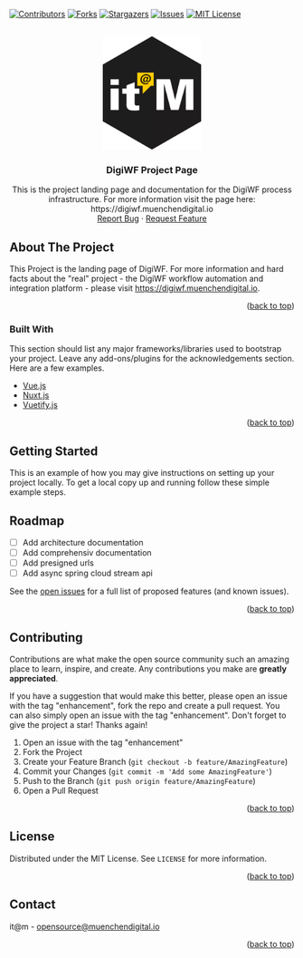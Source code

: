 <div id="top"></div>
<!--
*** Thanks for checking out the Best-README-Template. If you have a suggestion
*** that would make this better, please fork the repo and create a pull request
*** or simply open an issue with the tag "enhancement".
*** Don't forget to give the project a star!
*** Thanks again! Now go create something AMAZING! :D
-->



<!-- PROJECT SHIELDS -->
<!--
*** I'm using markdown "reference style" links for readability.
*** Reference links are enclosed in brackets [ ] instead of parentheses ( ).
*** See the bottom of this document for the declaration of the reference variables
*** for contributors-url, forks-url, etc. This is an optional, concise syntax you may use.
*** https://www.markdownguide.org/basic-syntax/#reference-style-links
-->
[![Contributors][contributors-shield]][contributors-url]
[![Forks][forks-shield]][forks-url]
[![Stargazers][stars-shield]][stars-url]
[![Issues][issues-shield]][issues-url]
[![MIT License][license-shield]][license-url]


<!-- PROJECT LOGO -->
<br />
<div align="center">
  <a href="https://github.com/it-at-m/digiwf-s3-integration">
    <img src="static/itm_logo.png" alt="Logo" height="200">
  </a>

<h3 align="center">DigiWF Project Page</h3>

  <p align="center">
    This is the project landing page and documentation for the DigiWF process infrastructure. For more information visit the page here: https://digiwf.muenchendigital.io
    <br /><a href="https://github.com/it-at-m/digiwf-project/issues">Report Bug</a>
    ·
    <a href="https://github.com/it-at-m/digiwf-project/issues">Request Feature</a>
  </p>
</div>

<!-- ABOUT THE PROJECT -->
## About The Project

This Project is the landing page of DigiWF. For more information and hard facts about the "real" project - the DigiWF workflow automation and integration platform - please visit https://digiwf.muenchendigital.io.

<p align="right">(<a href="#top">back to top</a>)</p>



### Built With

This section should list any major frameworks/libraries used to bootstrap your project. Leave any add-ons/plugins for the acknowledgements section. Here are a few examples.

* [Vue.js](https://vuejs.org/)
* [Nuxt.js](https://nuxtjs.org/)
* [Vuetify.js](https://vuetifyjs.com/)

<p align="right">(<a href="#top">back to top</a>)</p>



<!-- GETTING STARTED -->
## Getting Started

This is an example of how you may give instructions on setting up your project locally.
To get a local copy up and running follow these simple example steps.

<!-- ROADMAP -->
## Roadmap

- [ ] Add architecture documentation
- [ ] Add comprehensiv documentation
- [ ] Add presigned urls
- [ ] Add async spring cloud stream api

See the [open issues](https://github.com/it-at-m/digiwf-project/issues) for a full list of proposed features (and known issues).

<p align="right">(<a href="#top">back to top</a>)</p>



<!-- CONTRIBUTING -->
## Contributing

Contributions are what make the open source community such an amazing place to learn, inspire, and create. Any contributions you make are **greatly appreciated**.

If you have a suggestion that would make this better, please open an issue with the tag "enhancement", fork the repo and create a pull request. You can also simply open an issue with the tag "enhancement".
Don't forget to give the project a star! Thanks again!

1. Open an issue with the tag "enhancement"
2. Fork the Project
3. Create your Feature Branch (`git checkout -b feature/AmazingFeature`)
4. Commit your Changes (`git commit -m 'Add some AmazingFeature'`)
5. Push to the Branch (`git push origin feature/AmazingFeature`)
6. Open a Pull Request

<p align="right">(<a href="#top">back to top</a>)</p>


<!-- LICENSE -->
## License

Distributed under the MIT License. See `LICENSE` for more information.

<p align="right">(<a href="#top">back to top</a>)</p>



<!-- CONTACT -->
## Contact

it@m - opensource@muenchendigital.io

<p align="right">(<a href="#top">back to top</a>)</p>


<!-- MARKDOWN LINKS & IMAGES -->
<!-- https://www.markdownguide.org/basic-syntax/#reference-style-links -->
[contributors-shield]: https://img.shields.io/github/contributors/it-at-m/digiwf-project.svg?style=for-the-badge
[contributors-url]: https://github.com/it-at-m/digiwf-project/graphs/contributors
[forks-shield]: https://img.shields.io/github/forks/it-at-m/digiwf-project.svg?style=for-the-badge
[forks-url]: https://github.com/it-at-m/digiwf-project/network/members
[stars-shield]: https://img.shields.io/github/stars/it-at-m/digiwf-project.svg?style=for-the-badge
[stars-url]: https://github.com/it-at-m/digiwf-project/stargazers
[issues-shield]: https://img.shields.io/github/issues/it-at-m/digiwf-project.svg?style=for-the-badge
[issues-url]: https://github.com/it-at-m/digiwf-project/issues
[license-shield]: https://img.shields.io/github/license/it-at-m/digiwf-project.svg?style=for-the-badge
[license-url]: https://github.com/it-at-m/digiwf-project/blob/master/LICENSE
[product-screenshot]: images/screenshot.png
